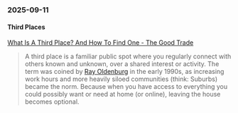 ### 2025-09-11

#### Third Places
[What Is A Third Place? And How To Find One - The Good Trade](https://www.thegoodtrade.com/features/third-place-community-spaces/)

> A third place is a familiar public spot where you regularly connect with others known and unknown, over a shared interest or activity. The term was coined by [Ray Oldenburg](https://www.pps.org/article/roldenburg) in the early 1990s, as increasing work hours and more heavily siloed communities (think: Suburbs) became the norm. Because when you have access to everything you could possibly want or need at home (or online), leaving the house becomes optional.


